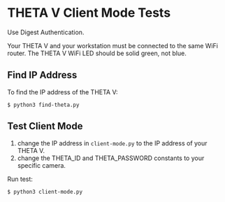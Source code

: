 # THETA V Client Mode Tests

Use Digest Authentication.

Your THETA V and your workstation must be connected to the same
WiFi router.  The THETA V WiFi LED should be solid green, not blue.

## Find IP Address

To find the IP address of the THETA V:

    $ python3 find-theta.py

## Test Client Mode

1. change the IP address in `client-mode.py` to the IP address of your THETA V.
2. change the THETA_ID and THETA_PASSWORD constants to your specific camera.

Run test:

    $ python3 client-mode.py